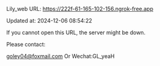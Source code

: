 Lily_web URL: https://222f-61-165-102-156.ngrok-free.app

Updated at: 2024-12-06 08:54:22

If you cannot open this URL, the server might be down.

Please contact: 

goley04@foxmail.com Or Wechat:GL_yeaH